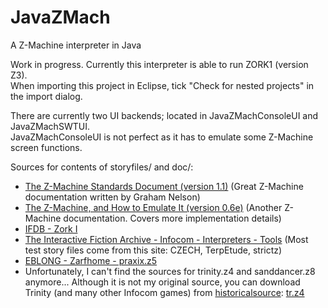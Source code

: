 # JavaZMach
A Z-Machine interpreter in Java

Work in progress. Currently this interpreter is able to run ZORK1 (version Z3).<br>
When importing this project in Eclipse, tick "Check for nested projects" in the import dialog.

There are currently two UI backends; located in JavaZMachConsoleUI and JavaZMachSWTUI.<br>
JavaZMachConsoleUI is not perfect as it has to emulate some Z-Machine screen functions.

Sources for contents of storyfiles/ and doc/:
 * [The Z-Machine Standards Document (version 1.1)](http://inform-fiction.org/zmachine/standards/z1point1)
 (Great Z-Machine documentation written by Graham Nelson)
 * [The Z-Machine, and How to Emulate It (version 0.6e)](https://www.ifarchive.org/if-archive/infocom/interpreters/specification/zspec02/zmach06e.pdf)
 (Another Z-Machine documentation. Covers more implementation details)
 * [IFDB - Zork I](https://ifdb.tads.org/viewgame?id=0dbnusxunq7fw5ro)
 * [The Interactive Fiction Archive - Infocom - Interpreters - Tools](http://ifarchive.org/indexes/if-archive/infocom/interpreters/tools/)
 (Most test story files come from this site: CZECH, TerpEtude, strictz)
 * [EBLONG - Zarfhome - praxix.z5](http://eblong.com/zarf/ftp/praxix.z5)
 * Unfortunately, I can't find the sources for trinity.z4 and sanddancer.z8 anymore...
 Although it is not my original source, you can download Trinity (and many other Infocom games) from
 [historicalsource](https://github.com/historicalsource): [tr.z4](https://github.com/historicalsource/trinity/blob/master/COMPILED/tr.z4?raw=true)
